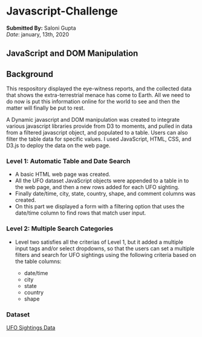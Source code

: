 # Javascript-Challenge </br>
 **Submitted By:** Saloni Gupta\
_Date_: january, 13th, 2020 


## JavaScript and DOM Manipulation
## Background
This respository displayed the eye-witness reports, and the collected data that shows the extra-terrestrial menace has come to Earth. All we need to do now is put this information online for the world to see and then the matter will finally be put to rest.

A Dynamic javascript and DOM manipulation was created to integrate various javascript libraries provide from D3 to moments, and pulled in data from a filtered javascript object, and populated to a table. Users can also filter the table data for specific values. I used JavaScript, HTML, CSS, and D3.js to deploy the data on the web page.

### Level 1: Automatic Table and Date Search
- A basic HTML web page was created.
- All the UFO dataset JavaScript objects were appended to a table in to the web page, and then a new rows added for each UFO sighting.
- Finally date/time, city, state, country, shape, and comment columns was created.
- On this part we displayed a form with a filtering option that uses the date/time column to find rows that match user input.

### Level 2: Multiple Search Categories
- Level two satisfies all the criterias of Level 1, but it added a multiple input tags and/or select dropdowns, so that the users can set a multiple filters and search for UFO sightings using the following criteria based on the table columns:

  - date/time
  - city
  - state
  - country
  - shape


### Dataset
[UFO Sightings Data](./UFO-level-1/static/data.js)

 
